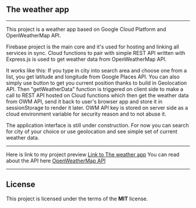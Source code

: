 ## The weather app
---
This project is a weather app based on Google Cloud Platform and OpenWeatherMap API.

Firebase project is the main core and it's used for hosting and linking all services in sync.
Cloud functions to pair with simple REST API written with Express.js is used to get weather data from OpenWeatherMap API.

It works like this:
If you type in city into search area and choose one from a list, you get latitude and longitude from Google Places API.
You can also simply use button to get you current position thanks to build in Geolocation API.
Then "getWeatherData" function is triggered on client side to make a call to REST API hosted on Cloud functions which then get the weather data from OWM API,
send it back to user's browser app and store it in sessionStorage to render it later.
OWM API key is stored on server side as a cloud environment variable for security reason and to not abuse it.

The application interface is still under construction.
For now you can search for city of your choice or use geolocation and see simple set of current weather data.

---
Here is link to my project preview [Link to The weather app](https://weather-app-3a7ac.web.app/)
You can read about the API here [OpenWeatherMap API](https://openweathermap.org/api/one-call-api)

---
## License
This project is licensed under the terms of the **MIT** license.
